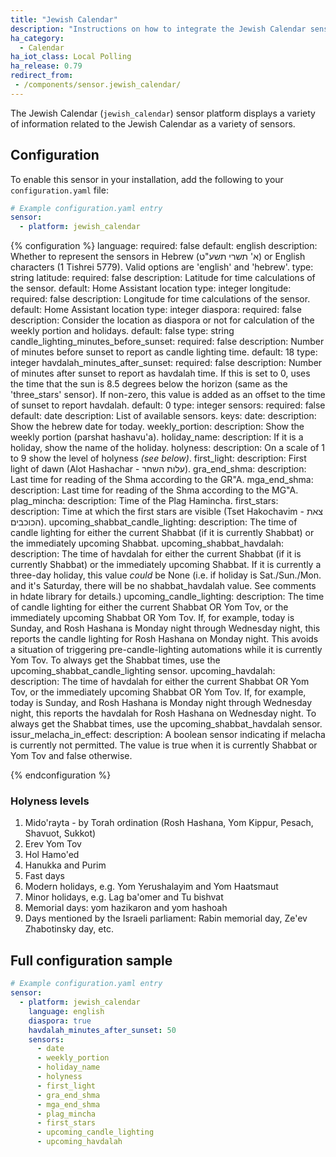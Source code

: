```yaml
---
title: "Jewish Calendar"
description: "Instructions on how to integrate the Jewish Calendar sensor within Home Assistant."
ha_category:
  - Calendar
ha_iot_class: Local Polling
ha_release: 0.79
redirect_from:
 - /components/sensor.jewish_calendar/
---
```


The Jewish Calendar (`jewish_calendar`) sensor platform displays a variety of information related to the Jewish Calendar as a variety of sensors.

## Configuration

To enable this sensor in your installation, add the following to your `configuration.yaml` file:

```yaml
# Example configuration.yaml entry
sensor:
  - platform: jewish_calendar
```

{% configuration %}
language:
  required: false
  default: english
  description: Whether to represent the sensors in Hebrew (א' תשרי תשע"ט) or English characters (1 Tishrei 5779). Valid options are 'english' and 'hebrew'.
  type: string
latitude:
  required: false
  description: Latitude for time calculations of the sensor.
  default: Home Assistant location
  type: integer
longitude:
  required: false
  description: Longitude for time calculations of the sensor.
  default: Home Assistant location
  type: integer
diaspora:
  required: false
  description: Consider the location as diaspora or not for calculation of the weekly portion and holidays.
  default: false
  type: string
candle_lighting_minutes_before_sunset:
  required: false
  description: Number of minutes before sunset to report as candle lighting time.
  default: 18
  type: integer
havdalah_minutes_after_sunset:
  required: false
  description: Number of minutes after sunset to report as havdalah time. If this is set to 0, uses the time that the sun is 8.5 degrees below the horizon (same as the 'three_stars' sensor). If non-zero, this value is added as an offset to the time of sunset to report havdalah.
  default: 0
  type: integer
sensors:
  required: false
  default: date
  description: List of available sensors.
  keys:
    date:
      description: Show the hebrew date for today.
    weekly_portion:
      description: Show the weekly portion (parshat hashavu'a).
    holiday_name:
      description: If it is a holiday, show the name of the holiday.
    holyness:
      description: On a scale of 1 to 9 show the level of holyness _(see below)_.
    first_light:
      description: First light of dawn (Alot Hashachar - עלות השחר).
    gra_end_shma:
      description: Last time for reading of the Shma according to the GR"A.
    mga_end_shma:
      description: Last time for reading of the Shma according to the MG"A.
    plag_mincha:
      description: Time of the Plag Hamincha.
    first_stars:
      description: Time at which the first stars are visible (Tset Hakochavim - צאת הכוכבים).
    upcoming_shabbat_candle_lighting:
      description: The time of candle lighting for either the current Shabbat (if it is currently Shabbat) or the immediately upcoming Shabbat.
    upcoming_shabbat_havdalah:
      description: The time of havdalah for either the current Shabbat (if it is currently Shabbat) or the immediately upcoming Shabbat. If it is currently a three-day holiday, this value *could* be None (i.e. if holiday is Sat./Sun./Mon. and it's Saturday, there will be no shabbat_havdalah value. See comments in hdate library for details.)
    upcoming_candle_lighting:
      description: The time of candle lighting for either the current Shabbat OR Yom Tov, or the immediately upcoming Shabbat OR Yom Tov. If, for example, today is Sunday, and Rosh Hashana is Monday night through Wednesday night, this reports the candle lighting for Rosh Hashana on Monday night. This avoids a situation of triggering pre-candle-lighting automations while it is currently Yom Tov. To always get the Shabbat times, use the upcoming_shabbat_candle_lighting sensor.
    upcoming_havdalah:
      description: The time of havdalah for either the current Shabbat OR Yom Tov, or the immediately upcoming Shabbat OR Yom Tov. If, for example, today is Sunday, and Rosh Hashana is Monday night through Wednesday night, this reports the havdalah for Rosh Hashana on Wednesday night. To always get the Shabbat times, use the upcoming_shabbat_havdalah sensor.
    issur_melacha_in_effect:
      description: A boolean sensor indicating if melacha is currently not permitted. The value is true when it is currently Shabbat or Yom Tov and false otherwise.

{% endconfiguration %}

### Holyness levels

1. Mido'rayta - by Torah ordination (Rosh Hashana, Yom Kippur, Pesach, Shavuot, Sukkot)
2. Erev Yom Tov
3. Hol Hamo'ed
4. Hanukka and Purim
5. Fast days
6. Modern holidays, e.g. Yom Yerushalayim and Yom Haatsmaut
7. Minor holidays, e.g. Lag ba'omer and Tu bishvat
8. Memorial days: yom hazikaron and yom hashoah
9. Days mentioned by the Israeli parliament: Rabin memorial day, Ze'ev Zhabotinsky day, etc.

## Full configuration sample

```yaml
# Example configuration.yaml entry
sensor:
  - platform: jewish_calendar
    language: english
    diaspora: true
    havdalah_minutes_after_sunset: 50
    sensors:
      - date
      - weekly_portion
      - holiday_name
      - holyness
      - first_light
      - gra_end_shma
      - mga_end_shma
      - plag_mincha
      - first_stars
      - upcoming_candle_lighting
      - upcoming_havdalah
```
